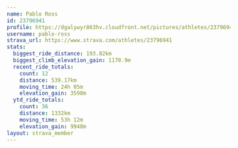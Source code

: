 ```yaml
---
name: Pablo Ross
id: 23796941
profile: https://dgalywyr863hv.cloudfront.net/pictures/athletes/23796941/14615399/1/large.jpg
username: pablo-ross
strava_url: https://www.strava.com/athletes/23796941
stats:
  biggest_ride_distance: 193.82km
  biggest_climb_elevation_gain: 1170.9m
  recent_ride_totals:
    count: 12
    distance: 539.17km
    moving_time: 24h 05m
    elevation_gain: 3598m
  ytd_ride_totals:
    count: 36
    distance: 1332km
    moving_time: 53h 12m
    elevation_gain: 9948m
layout: strava_member
--- 
```

